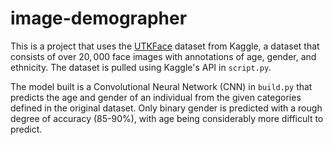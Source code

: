 # image-demographer

This is a project that uses the [UTKFace](https://www.kaggle.com/datasets/jangedoo/utkface-new) dataset from Kaggle, a dataset that consists of over $20,000$ face images with annotations of age, gender, and ethnicity. The dataset is pulled using Kaggle's API in ```script.py```.

The model built is a Convolutional Neural Network (CNN) in ```build.py``` that predicts the age and gender of an individual from the given categories defined in the original dataset. Only binary gender is predicted with a rough degree of accuracy (85-90%), with age being considerably more difficult to predict.